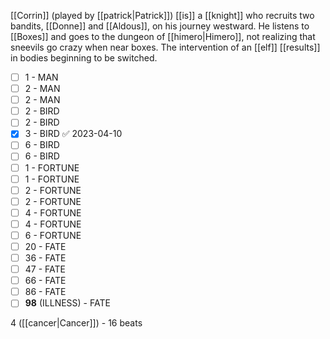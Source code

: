 
[[Corrin]] (played by [[patrick|Patrick]]) [[is]] a [[knight]] who recruits two bandits, [[Donne]] and [[Aldous]], on his journey westward. He listens to [[Boxes]] and goes to the dungeon of [[himero|Himero]], not realizing that sneevils go crazy when near boxes. The intervention of an [[elf]] [[results]] in bodies beginning to be switched.

- [ ] 1 - MAN
- [ ] 2 - MAN
- [ ] 2 - MAN
- [ ] 2 - BIRD
- [ ] 2 - BIRD
- [x] 3 - BIRD ✅ 2023-04-10
- [ ] 6 - BIRD
- [ ] 6 - BIRD
- [ ] 1 - FORTUNE
- [ ] 1 - FORTUNE
- [ ] 2 - FORTUNE
- [ ] 2 - FORTUNE
- [ ] 4 - FORTUNE
- [ ] 4 - FORTUNE
- [ ] 6 - FORTUNE
- [ ] 20 - FATE
- [ ] 36 - FATE
- [ ] 47 - FATE
- [ ] 66 - FATE
- [ ] 86 - FATE
- [ ] **98** (ILLNESS) - FATE

4 ([[cancer|Cancer]]) - 16 beats